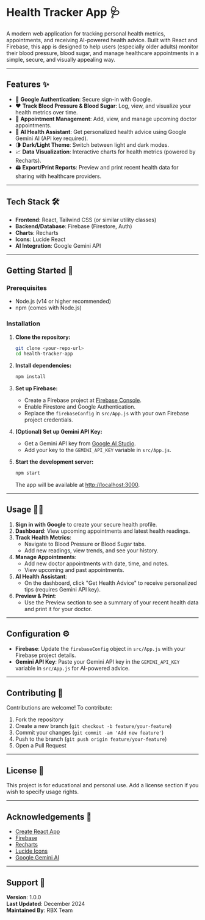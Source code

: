 # Health Tracker App 🩺

A modern web application for tracking personal health metrics, appointments, and receiving AI-powered health advice. Built with React and Firebase, this app is designed to help users (especially older adults) monitor their blood pressure, blood sugar, and manage healthcare appointments in a simple, secure, and visually appealing way.

---

## Features ✨

- 🔐 **Google Authentication**: Secure sign-in with Google.
- ❤️ **Track Blood Pressure & Blood Sugar**: Log, view, and visualize your health metrics over time.
- 📅 **Appointment Management**: Add, view, and manage upcoming doctor appointments.
- 🤖 **AI Health Assistant**: Get personalized health advice using Google Gemini AI (API key required).
- 🌗 **Dark/Light Theme**: Switch between light and dark modes.
- 📈 **Data Visualization**: Interactive charts for health metrics (powered by Recharts).
- 🖨️ **Export/Print Reports**: Preview and print recent health data for sharing with healthcare providers.

---

## Tech Stack 🛠️

- **Frontend**: React, Tailwind CSS (or similar utility classes)
- **Backend/Database**: Firebase (Firestore, Auth)
- **Charts**: Recharts
- **Icons**: Lucide React
- **AI Integration**: Google Gemini API

---

## Getting Started 🚀

### Prerequisites
- Node.js (v14 or higher recommended)
- npm (comes with Node.js)

### Installation

1. **Clone the repository:**
   ```bash
   git clone <your-repo-url>
   cd health-tracker-app
   ```
2. **Install dependencies:**
   ```bash
   npm install
   ```
3. **Set up Firebase:**
   - Create a Firebase project at [Firebase Console](https://console.firebase.google.com/).
   - Enable Firestore and Google Authentication.
   - Replace the `firebaseConfig` in `src/App.js` with your own Firebase project credentials.

4. **(Optional) Set up Gemini API Key:**
   - Get a Gemini API key from [Google AI Studio](https://aistudio.google.com/).
   - Add your key to the `GEMINI_API_KEY` variable in `src/App.js`.

5. **Start the development server:**
   ```bash
   npm start
   ```
   The app will be available at [http://localhost:3000](http://localhost:3000).

---

## Usage 🧑‍⚕️

1. **Sign in with Google** to create your secure health profile.
2. **Dashboard**: View upcoming appointments and latest health readings.
3. **Track Health Metrics**:
   - Navigate to Blood Pressure or Blood Sugar tabs.
   - Add new readings, view trends, and see your history.
4. **Manage Appointments**:
   - Add new doctor appointments with date, time, and notes.
   - View upcoming and past appointments.
5. **AI Health Assistant**:
   - On the dashboard, click "Get Health Advice" to receive personalized tips (requires Gemini API key).
6. **Preview & Print**:
   - Use the Preview section to see a summary of your recent health data and print it for your doctor.

---

## Configuration ⚙️

- **Firebase**: Update the `firebaseConfig` object in `src/App.js` with your Firebase project details.
- **Gemini API Key**: Paste your Gemini API key in the `GEMINI_API_KEY` variable in `src/App.js` for AI-powered advice.

---

## Contributing 🤝

Contributions are welcome! To contribute:
1. Fork the repository
2. Create a new branch (`git checkout -b feature/your-feature`)
3. Commit your changes (`git commit -am 'Add new feature'`)
4. Push to the branch (`git push origin feature/your-feature`)
5. Open a Pull Request

---

## License 📄

This project is for educational and personal use. Add a license section if you wish to specify usage rights.

---

## Acknowledgements 🙏
- [Create React App](https://github.com/facebook/create-react-app)
- [Firebase](https://firebase.google.com/)
- [Recharts](https://recharts.org/)
- [Lucide Icons](https://lucide.dev/)
- [Google Gemini AI](https://aistudio.google.com/)

--- 

## Support 💬

**Version**: 1.0.0  
**Last Updated**: December 2024  
**Maintained By**: RBX Team